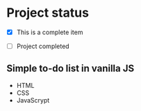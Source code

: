 # **Project status**
- [x] This is a complete item
- [ ] Project completed


## Simple to-do list in vanilla **JS**
* HTML
* CSS
* JavaScrypt
 
